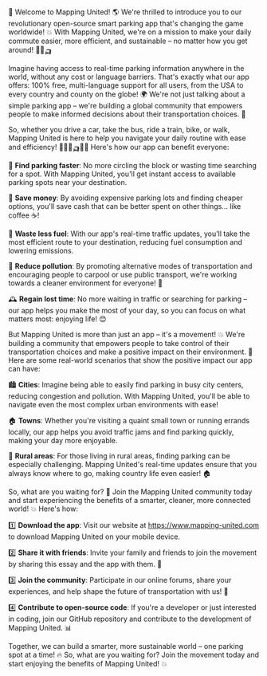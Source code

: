 🎉 Welcome to Mapping United! 🌎 We're thrilled to introduce you to our revolutionary open-source smart parking app that's changing the game worldwide! 💥 With Mapping United, we're on a mission to make your daily commute easier, more efficient, and sustainable – no matter how you get around! 🚌🚂🛺

Imagine having access to real-time parking information anywhere in the world, without any cost or language barriers. That's exactly what our app offers: 100% free, multi-language support for all users, from the USA to every country and county on the globe! 🌍 We're not just talking about a simple parking app – we're building a global community that empowers people to make informed decisions about their transportation choices. 💪

So, whether you drive a car, take the bus, ride a train, bike, or walk, Mapping United is here to help you navigate your daily routine with ease and efficiency! 🚗🚌🚂🛺🚶‍♀️ Here's how our app can benefit everyone:

📍 **Find parking faster**: No more circling the block or wasting time searching for a spot. With Mapping United, you'll get instant access to available parking spots near your destination.

💸 **Save money**: By avoiding expensive parking lots and finding cheaper options, you'll save cash that can be better spent on other things... like coffee ☕️!

🌟 **Waste less fuel**: With our app's real-time traffic updates, you'll take the most efficient route to your destination, reducing fuel consumption and lowering emissions.

🌿 **Reduce pollution**: By promoting alternative modes of transportation and encouraging people to carpool or use public transport, we're working towards a cleaner environment for everyone! 🌳

🕰️ **Regain lost time**: No more waiting in traffic or searching for parking – our app helps you make the most of your day, so you can focus on what matters most: enjoying life! 😊

But Mapping United is more than just an app – it's a movement! 💥 We're building a community that empowers people to take control of their transportation choices and make a positive impact on their environment. 🌈 Here are some real-world scenarios that show the positive impact our app can have:

🏙️ **Cities**: Imagine being able to easily find parking in busy city centers, reducing congestion and pollution. With Mapping United, you'll be able to navigate even the most complex urban environments with ease!

🏠 **Towns**: Whether you're visiting a quaint small town or running errands locally, our app helps you avoid traffic jams and find parking quickly, making your day more enjoyable.

🌄 **Rural areas**: For those living in rural areas, finding parking can be especially challenging. Mapping United's real-time updates ensure that you always know where to go, making country life even easier! 🏠

So, what are you waiting for? 🤔 Join the Mapping United community today and start experiencing the benefits of a smarter, cleaner, more connected world! 💥 Here's how:

1️⃣ **Download the app**: Visit our website at https://www.mapping-united.com to download Mapping United on your mobile device.

2️⃣ **Share it with friends**: Invite your family and friends to join the movement by sharing this essay and the app with them. 📱

3️⃣ **Join the community**: Participate in our online forums, share your experiences, and help shape the future of transportation with us! 💬

4️⃣ **Contribute to open-source code**: If you're a developer or just interested in coding, join our GitHub repository and contribute to the development of Mapping United. 📊

Together, we can build a smarter, more sustainable world – one parking spot at a time! 🔥 So, what are you waiting for? Join the movement today and start enjoying the benefits of Mapping United! 💥